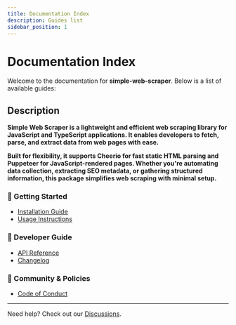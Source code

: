 ```yaml
---
title: Documentation Index
description: Guides list
sidebar_position: 1
---
```


# Documentation Index

Welcome to the documentation for **simple-web-scraper**. Below is a list of available
guides:

## Description

**Simple Web Scraper is a lightweight and efficient web scraping library for
JavaScript and TypeScript applications. It enables developers to fetch, parse, and
extract data from web pages with ease.**

**Built for flexibility, it supports Cheerio for fast static HTML parsing and
Puppeteer for JavaScript-rendered pages. Whether you're automating data collection,
extracting SEO metadata, or gathering structured information, this package simplifies
web scraping with minimal setup.**

### 📌 Getting Started

- [Installation Guide](./INSTALLATION.md)
- [Usage Instructions](./USAGE.md)
<!-- - [Configuration](..guides/CONFIGURATION.md) -->

### 🔧 Developer Guide

<!-- - [Contributing](./CONTRIBUTING.md) -->

- [API Reference](./API_REFERENCE.md)
- [Changelog](./CHANGELOG.md)

### 📜 Community & Policies

- [Code of Conduct](./CODE_OF_CONDUCT.md)

---

Need help? Check out our
[Discussions](https://github.com/The-Node-Forge/{{REPO_NAME}}/discussions).
